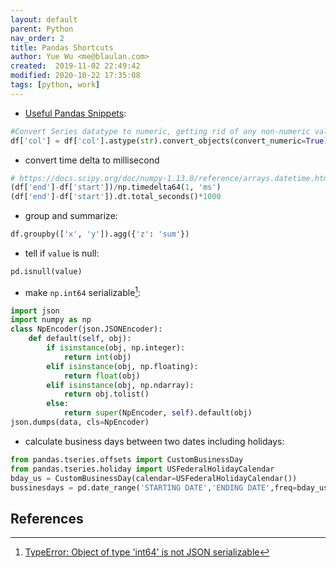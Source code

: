 ```yaml
---
layout: default
parent: Python
nav_order: 2
title: Pandas Shortcuts
author: Yue Wu <me@blaulan.com>
created:  2019-11-02 22:49:42
modified: 2020-10-22 17:35:08
tags: [python, work]
---
```


- [Useful Pandas Snippets](http://www.swegler.com/becky/blog/2014/08/06/useful-pandas-snippets/):
```python
#Convert Series datatype to numeric, getting rid of any non-numeric values
df['col'] = df['col'].astype(str).convert_objects(convert_numeric=True)
```

- convert time delta to millisecond
```python
# https://docs.scipy.org/doc/numpy-1.13.0/reference/arrays.datetime.html
(df['end']-df['start'])/np.timedelta64(1, 'ms')
(df['end']-df['start']).dt.total_seconds()*1000
```

- group and summarize:
```python
df.groupby(['x', 'y']).agg({'z': 'sum'})
```

- tell if `value` is null:
```python
pd.isnull(value)
```

- make `np.int64` serializable[^1]:
```python
import json
import numpy as np
class NpEncoder(json.JSONEncoder):
    def default(self, obj):
        if isinstance(obj, np.integer):
            return int(obj)
        elif isinstance(obj, np.floating):
            return float(obj)
        elif isinstance(obj, np.ndarray):
            return obj.tolist()
        else:
            return super(NpEncoder, self).default(obj)
json.dumps(data, cls=NpEncoder)
```

- calculate business days between two dates including holidays:
```python
from pandas.tseries.offsets import CustomBusinessDay
from pandas.tseries.holiday import USFederalHolidayCalendar
bday_us = CustomBusinessDay(calendar=USFederalHolidayCalendar())
bussinesdays = pd.date_range('STARTING DATE','ENDING DATE',freq=bday_us)
```

## References

[^1]: [TypeError: Object of type 'int64' is not JSON serializable](https://stackoverflow.com/a/57915246)
